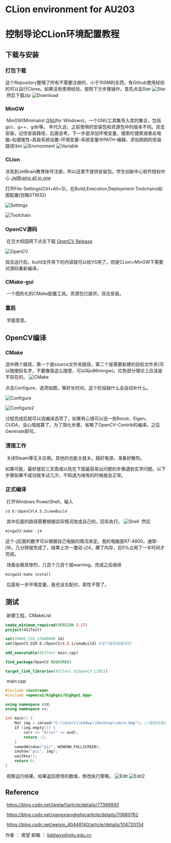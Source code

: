 # CLion environment for AU203

# 控制导论CLion环境配置教程

## 下载与安装

### 打包下载
​	这个Repository整理了所有不需要注册的、小于100M的东西，有Github使用经验的可以自行Clone。如果没有使用经验，按照下方步骤操作。
​	首先点击Star
![Star](https://github.com/bddwyx/CLion-environment-for-AU203/blob/main/figure/Star.png)
​	然后下载zip
![Download](https://github.com/bddwyx/CLion-environment-for-AU203/blob/main/figure/Download.png)

### MinGW

​	MinGW(Minimalist [GNU](https://baike.baidu.com/item/GNU)for Windows)，一个GNU工具集导入库的集合，包括gcc、g++、gdb等。
​	年代久远，之前使用的安装包和资源包中的版本不同。双击安装，记住安装路径，后面会考。
​	下一步是添加环境变量，搜索栏搜索或者此电脑–右键属性–高级系统设置–环境变量–系统变量中PATH–编辑，添加刚刚的安装路径\bin
![Environment](https://github.com/bddwyx/CLion-environment-for-AU203/blob/main/figure/Environment.png)
![Variable](https://github.com/bddwyx/CLion-environment-for-AU203/blob/main/figure/Variable.png)

### CLion
​	涉及到JetBrain教育账号注册，所以这里不提供安装包。学生创新中心软件授权中心	[JetBrains all in one](http://lic.si.sjtu.edu.cn/Default/softshow/tag/MDAwMDAwMDAwMLGedqE)

​	打开File-Settings(Ctrl+Alt+S)，在Build,Execution,Deployment-Toolchains如图配置(忽略STM32)

![Settings](https://github.com/bddwyx/CLion-environment-for-AU203/blob/main/figure/Settings.png)

![Toolchain](https://github.com/bddwyx/CLion-environment-for-AU203/blob/main/figure/Toolchain.png)

### OpenCV源码
​	在交大校园网下点击下载	[OpenCV Release](https://opencv.org/releases/)

![OpenCV](https://github.com/bddwyx/CLion-environment-for-AU203/blob/main/figure/OpenCV.png)

​	双击运行后，build文件夹下的内容就可以给VS用了。但是CLion+MinGW下需要对源码重新编译。

### CMake-gui

​	一个图形化的CMake配置工具。资源包已提供，双击安装。

### 重启
​	字面意思。


## OpenCV编译

### CMake
​	选中两个路径，第一个是source文件夹路径，第二个是需要新建的目标文件夹(可以随便起名字，不要像我这么随意，可以叫x86mingw)。红色部分理论上应该是不存在的。
![CMake](https://github.com/bddwyx/CLion-environment-for-AU203/blob/main/figure/CMake.png)

​	点击Configure，选项如图，等好长时间，这个阶段缺什么会自动补什么。

![Configure](https://github.com/bddwyx/CLion-environment-for-AU203/blob/main/figure/Configure.png)

![Configure2](https://github.com/bddwyx/CLion-environment-for-AU203/blob/main/figure/Configure2.png)

​	过程完成后就可以选编译选项了，如果有心情可以选一些Boost、Eigen、CUDA，没心情就算了。为了简化步骤，省略了OpenCV-Contrib的编译。之后Generate即可。

### 清理工作
​	关闭Steam等无关应用。其他的也能关就关。插好电源，准备好散热。

​	如果可能，最好提前三天斋戒以免在下面最容易出问题的步骤遇到玄学问题。以下步骤如果不成功就多试几次，不知道为啥有的时候就会正常。

### 正式编译

​	打开Windows PowerShell，输入
```Linux
cd E:\OpenCV\4.5.1\newBuild
```
​	其中后面的路径需要根据实际情况改成自己的。回车执行。
![Shell](https://github.com/bddwyx/CLion-environment-for-AU203/blob/main/figure/Shell.png)
​	然后

```Linux
mingw32-make -j4
```
​	这个-j后面的数字可以根据自己电脑的情况来定。我的电脑是R7-4800，通常-j16，几分钟就完成了，结果上次一激动-j24，爆了内存，后5%占用了一半时间才完成。

​	场面会极其惨烈，几百个几百个报warning。完成之后继续
```Linux
mingw32-make install
```

​	后面有一步环境变量，我也没太配对，索性不管了。

## 测试
​	新建工程，CMakeList

```CMake
cmake_minimum_required(VERSION 3.17)
project(451Test)

set(CMAKE_CXX_STANDARD 14)
set(OpenCV_DIR E:/OpenCV/4.5.1/newBuild) #这个路径是要改的

add_executable(451Test main.cpp)

find_package(OpenCV REQUIRED)

target_link_libraries(451Test ${OpenCV_LIBS})
```
​	main.cpp
```cpp
#include <iostream>
#include <opencv2/highgui/highgui.hpp>

using namespace std;
using namespace cv;

int main() {
    Mat img = imread("C:\\Users\\bddwy\\Desktop\\Hero.bmp"); //路径也是要改的，随便找一张图片
    if (img.empty()) {
        cerr << "Error" << endl;
        return -1;
    }
    namedWindow("pic", WINDOW_FULLSCREEN);
    imshow("pic", img);
    waitKey();
    return 0;
}
```
​	观察运行结果。如果返回奇怪的数值，修改执行策略。
![Edit](https://github.com/bddwyx/CLion-environment-for-AU203/blob/main/figure/Edit.png)
![Edit2](https://github.com/bddwyx/CLion-environment-for-AU203/blob/main/figure/Edit2.png)

## Reference
​	https://blog.csdn.net/lwplwf/article/details/77369930

​	https://blog.csdn.net/xiangxianghehe/article/details/70880762

​	https://blog.csdn.net/weixin_40448140/article/details/104720134


作者 ： 席望
邮箱 ： bddwyx@sjtu.edu.cn